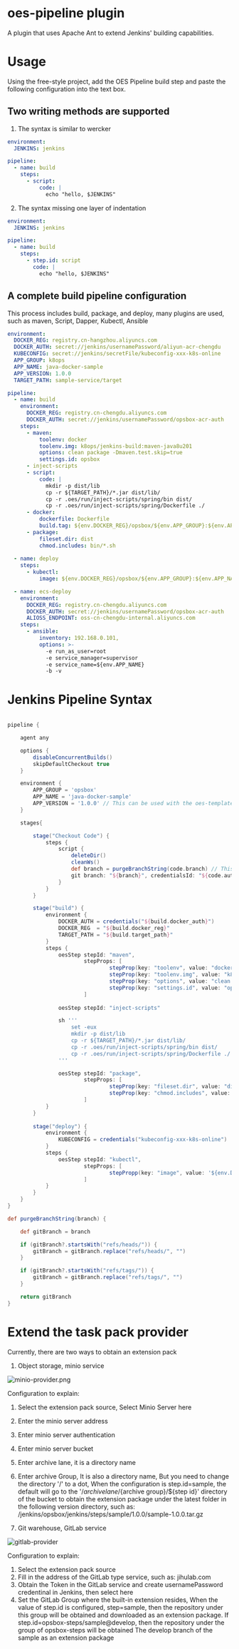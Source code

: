 # oes-pipeline plugin

A plugin that uses Apache Ant to extend Jenkins' building capabilities.

# Usage

Using the free-style project, add the OES Pipeline build step and paste the following configuration into the text box.

## Two writing methods are supported

1. The syntax is similar to wercker

```yaml
environment:
  JENKINS: jenkins

pipeline:
  - name: build
    steps:
      - script: 
          code: |
            echo "hello, $JENKINS"
```

2. The syntax missing one layer of indentation

```yaml
environment:
  JENKINS: jenkins

pipeline:
  - name: build
    steps:
      - step.id: script 
        code: |
          echo "hello, $JENKINS"
```

## A complete build pipeline configuration

This process includes build, package, and deploy, many plugins are used, such as maven, Script, Dapper, Kubectl, Ansible

```yaml
environment:
  DOCKER_REG: registry.cn-hangzhou.aliyuncs.com
  DOCKER_AUTH: secret://jenkins/usernamePassword/aliyun-acr-chengdu
  KUBECONFIG: secret://jenkins/secretFile/kubeconfig-xxx-k8s-online
  APP_GROUP: k8ops
  APP_NAME: java-docker-sample
  APP_VERSION: 1.0.0
  TARGET_PATH: sample-service/target

pipeline:
  - name: build
    environment:
      DOCKER_REG: registry.cn-chengdu.aliyuncs.com
      DOCKER_AUTH: secret://jenkins/usernamePassword/opsbox-acr-auth
    steps:
      - maven:
          toolenv: docker
          toolenv.img: k8ops/jenkins-build:maven-java8u201
          options: clean package -Dmaven.test.skip=true
          settings.id: opsbox
      - inject-scripts
      - script:
          code: |
            mkdir -p dist/lib
            cp -r ${TARGET_PATH}/*.jar dist/lib/
            cp -r .oes/run/inject-scripts/spring/bin dist/
            cp -r .oes/run/inject-scripts/spring/Dockerfile ./
      - docker:
          dockerfile: Dockerfile
          build.tag: ${env.DOCKER_REG}/opsbox/${env.APP_GROUP}:${env.APP_NAME}-v${env.APP_VERSION}
      - package:
          fileset.dir: dist
          chmod.includes: bin/*.sh
          
  - name: deploy
    steps:
      - kubectl:
          image: ${env.DOCKER_REG}/opsbox/${env.APP_GROUP}:${env.APP_NAME}-v${env.APP_VERSION}

  - name: ecs-deploy
    environment:
      DOCKER_REG: registry.cn-chengdu.aliyuncs.com
      DOCKER_AUTH: secret://jenkins/usernamePassword/opsbox-acr-auth
      ALIOSS_ENDPOINT: oss-cn-chengdu-internal.aliyuncs.com
    steps:
      - ansible:
          inventory: 192.168.0.101,
          options: >-
            -e run_as_user=root
            -e service_manager=supervisor
            -e service_name=${env.APP_NAME}
            -b -v
```

# Jenkins Pipeline Syntax

```groovy

pipeline {

    agent any

    options {
        disableConcurrentBuilds()
        skipDefaultCheckout true
    }

    environment {
        APP_GROUP = 'opsbox'
        APP_NAME = 'java-docker-sample'
        APP_VERSION = '1.0.0' // This can be used with the oes-template plugin to implement flexible version numbers through variables
    }

    stages{

        stage("Checkout Code") {
            steps {
                script {
                    deleteDir()
                    cleanWs()
                    def branch = purgeBranchString(code.branch) // This 'code' imports variable objects using the oes-template plugin
                    git branch: "${branch}", credentialsId: "${code.auth}", url: "${code.url}"
                }
            }
        }

        stage("build") {
            environment {
                DOCKER_AUTH = credentials("${build.docker_auth}")
                DOCKER_REG  = "${build.docker_reg}"
                TARGET_PATH = "${build.target_path}"
            }
            steps {
                oesStep stepId: "maven",
                        stepProps: [
                                stepProp(key: "toolenv", value: "docker"),
                                stepProp(key: "toolenv.img", value: "k8ops/jenkins-build:maven-java8u201"),
                                stepProp(key: "options", value: "clean package -Dmaven.test.skip=true"),
                                stepProp(key: "settings.id", value: "opsbox")
                        ]
                
                oesStep stepId: "inject-scripts"

                sh '''
                    set -eux
                    mkdir -p dist/lib
                    cp -r ${TARGET_PATH}/*.jar dist/lib/
                    cp -r .oes/run/inject-scripts/spring/bin dist/
                    cp -r .oes/run/inject-scripts/spring/Dockerfile ./
                '''

                oesStep stepId: "package",
                        stepProps: [
                                stepProp(key: "fileset.dir", value: "dist"),
                                stepProp(key: "chmod.includes", value: "bin/*.sh")
                        ]
            }
        }
        
        stage("deploy") {
            environment {
                KUBECONFIG = credentials("kubeconfig-xxx-k8s-online")
            }
            steps {                
                oesStep stepId: "kubectl",
                        stepProps: [
                                stepPropp(key: "image", value: '${env.DOCKER_REG}/opsbox/${env.APP_GROUP}:${env.APP_NAME}-v${env.APP_VERSION}')
                        ]
            }
        }
    }
}

def purgeBranchString(branch) {

    def gitBranch = branch

    if (gitBranch?.startsWith("refs/heads/")) {
        gitBranch = gitBranch.replace("refs/heads/", "")
    }

    if (gitBranch?.startsWith("refs/tags/")) {
        gitBranch = gitBranch.replace("refs/tags/", "")
    }

    return gitBranch
}

```

# Extend the task pack provider

Currently, there are two ways to obtain an extension pack

1. Object storage, minio service

![minio-provider.png](docs/images/minio-provider.png)

Configuration to explain:
  1. Select the extension pack source, Select Minio Server here
  2. Enter the minio server address
  3. Enter minio server authentication
  4. Enter minio server bucket
  5. Enter archive lane, it is a directory name
  6. Enter archive Group, It is also a directory name, 
     But you need to change the directory '/' to a dot,
     When the configuration is step.id=sample, the default will go to the 
     '/${archive lane}/${archive group}/${step id}' directory of the bucket 
     to obtain the extension package under the latest folder in the following version directory,
     such as: /jenkins/opsbox/jenkins/steps/sample/1.0.0/sample-1.0.0.tar.gz

2. Git warehouse, GitLab service

![gitlab-provider](docs/images/gitlab-provider.png)

Configuration to explain:
  1. Select the extension pack source
  2. Fill in the address of the GitLab type service, such as: jihulab.com
  3. Obtain the Token in the GitLab service and create usernamePassword credentinal in Jenkins, then select here
  4. Set the GitLab Group where the built-in extension resides, 
     When the value of step.id is configured, step=sample, then the repository 
     under this group will be obtained and downloaded as an extension package.
     If step.id=opsbox-steps/sample@develop, then the repository 
     under the group of opsbox-steps will be obtained The develop branch 
     of the sample as an extension package